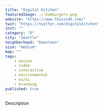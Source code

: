 ```yaml
---
title: "Digital Kitchen"
featuredImage: ./-hamburgers.png
website: "https://www.thisisdk.com/"
twit: "https://twitter.com/digitalkitchen"
inst: ""
category: "D"
city: "Seattle"
neighborhood: "Downtown"
size: "medium"
map: ""
tags:
    - motion
    - video
    - interactive
    - environmental
    - ux/ui
    - branding
published: true
---
```


Description
